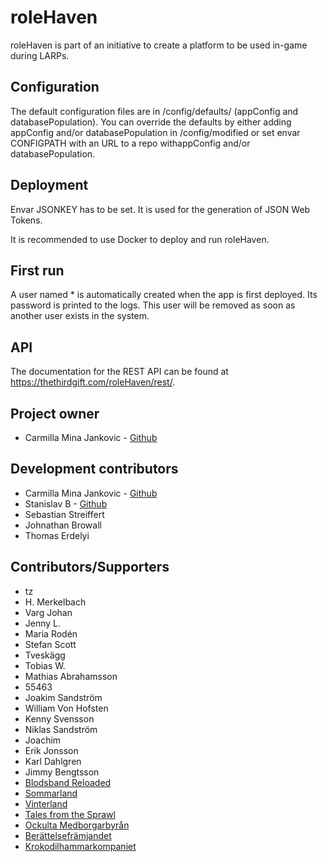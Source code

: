 # roleHaven

roleHaven is part of an initiative to create a platform to be used in-game during LARPs.

## Configuration

The default configuration files are in /config/defaults/ (appConfig and databasePopulation). You can override the defaults by either adding appConfig and/or databasePopulation in /config/modified or set envar CONFIGPATH with an URL to a repo withappConfig and/or databasePopulation.

## Deployment

Envar JSONKEY has to be set. It is used for the generation of JSON Web Tokens.

It is recommended to use Docker to deploy and run roleHaven.

## First run

A user named * is automatically created when the app is first deployed. Its password is printed to the logs. This user will be removed as soon as another user exists in the system.

## API

The documentation for the REST API can be found at https://thethirdgift.com/roleHaven/rest/.

## Project owner

* Carmilla Mina Jankovic - [Github](https://github.com/yxeri)

## Development contributors

* Carmilla Mina Jankovic - [Github](https://github.com/yxeri)
* Stanislav B - [Github](https://github.com/stanislavb)
* Sebastian Streiffert
* Johnathan Browall
* Thomas Erdelyi

## Contributors/Supporters

* tz
* H. Merkelbach
* Varg Johan
* Jenny L.
* Maria Rodén
* Stefan Scott
* Tveskägg
* Tobias W.
* Mathias Abrahamsson
* 55463
* Joakim Sandström
* William Von Hofsten
* Kenny Svensson
* Niklas Sandström
* Joachim
* Erik Jonsson
* Karl Dahlgren
* Jimmy Bengtsson
* [Blodsband Reloaded](https://www.bbreloaded.se)
* [Sommarland](http://beratta.org/sommarland/)
* [Vinterland](http://beratta.org/vinterland/)
* [Tales from the Sprawl](http://www.talesfromthesprawl.se)
* [Ockulta Medborgarbyrån](http://www.ockultamedborgarbyran.com)
* [Berättelsefrämjandet](https://beratta.org)
* [Krokodilhammarkompaniet](https://www.bbreloaded.se)
